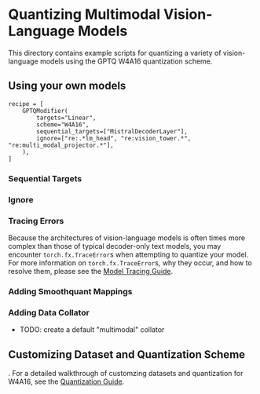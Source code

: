 # Quantizing Multimodal Vision-Language Models #
This directory contains example scripts for quantizing a variety of vision-language models using the GPTQ W4A16 quantization scheme.

## Using your own models ##

```python3
recipe = [
    GPTQModifier(
        targets="Linear",
        scheme="W4A16",
        sequential_targets=["MistralDecoderLayer"],
        ignore=["re:.*lm_head", "re:vision_tower.*", "re:multi_modal_projector.*"],
    ),
]
```

### Sequential Targets ###

### Ignore ###

### Tracing Errors ###
Because the architectures of vision-language models is often times more complex than those of typical decoder-only text models, you may encounter `torch.fx.TraceError`s when attempting to quantize your model. For more information on `torch.fx.TraceError`s, why they occur, and how to resolve them, please see the [Model Tracing Guide](/src/llmcompressor/transformers/tracing/README.md).

### Adding Smoothquant Mappings ###

### Adding Data Collator ###
* TODO: create a default "multimodal" collator

## Customizing Dataset and Quantization Scheme ##
. For a detailed walkthrough of customzing datasets and quantization for W4A16, see the
[Quantization Guide](/examples/quantization_w4a16/README.md).